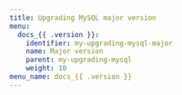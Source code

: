 ```yaml
---
title: Upgrading MySQL major version
menu:
  docs_{{ .version }}:
    identifier: my-upgrading-mysql-major
    name: Major version
    parent: my-upgrading-mysql
    weight: 10
menu_name: docs_{{ .version }}
---
```

